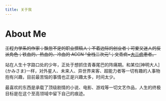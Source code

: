 ```yaml
---
title: 关于我
---
```


# About Me

~~工程力学系的作家；飘忽不定的职业撰稿人；不着边际的创业者；可爱又迷人的反派角色；铁血的、热血的、冷血的 ACGN “全栈二次元”；文青病+[大二病](https://zh.moegirl.org.cn/%E4%B8%AD%E4%BA%8C%E7%97%85#%E5%A4%A7%E4%BA%8C%E7%97%85)患者。~~

站在人生十字路口处的少年，正处于想抓住青春尾巴的阵痛期。和某位[神明大人]{かみさま}一样，对外星人、未来人、异世界来客、超能力者等一切有趣的人事物抱有兴趣，目前最苦恼的事情也正是兴趣太多，时间太少。

最喜欢的东西是承载了顶级剧情的小说、电影、游戏等一切文艺作品，人生的终极目标是在这个至高领域中留下自己的痕迹。
